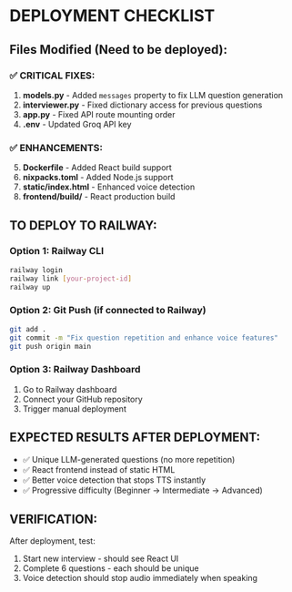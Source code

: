 # DEPLOYMENT CHECKLIST

## Files Modified (Need to be deployed):

### ✅ CRITICAL FIXES:
1. **models.py** - Added `messages` property to fix LLM question generation
2. **interviewer.py** - Fixed dictionary access for previous questions  
3. **app.py** - Fixed API route mounting order
4. **.env** - Updated Groq API key

### ✅ ENHANCEMENTS:
5. **Dockerfile** - Added React build support
6. **nixpacks.toml** - Added Node.js support
7. **static/index.html** - Enhanced voice detection
8. **frontend/build/** - React production build

## TO DEPLOY TO RAILWAY:

### Option 1: Railway CLI
```bash
railway login
railway link [your-project-id]
railway up
```

### Option 2: Git Push (if connected to Railway)
```bash
git add .
git commit -m "Fix question repetition and enhance voice features"
git push origin main
```

### Option 3: Railway Dashboard
1. Go to Railway dashboard
2. Connect your GitHub repository
3. Trigger manual deployment

## EXPECTED RESULTS AFTER DEPLOYMENT:
- ✅ Unique LLM-generated questions (no more repetition)
- ✅ React frontend instead of static HTML
- ✅ Better voice detection that stops TTS instantly
- ✅ Progressive difficulty (Beginner → Intermediate → Advanced)

## VERIFICATION:
After deployment, test:
1. Start new interview - should see React UI
2. Complete 6 questions - each should be unique
3. Voice detection should stop audio immediately when speaking